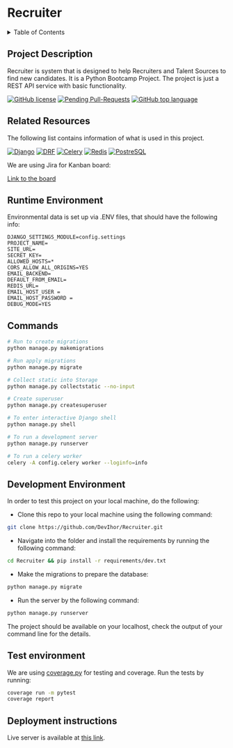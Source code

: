 # Recruiter

<!-- TABLE OF CONTENTS -->
<details>
  <summary>Table of Contents</summary>
  <ol>
    <li><a href="#project-description">Project Description</a></li>
    <li><a href="#related-resources">Related Resources</a></li>
    <li><a href="#runtime-environment">Runtime Environment</a></li>
    <li><a href="#commands">Commands</a></li>
    <li><a href="#development-environment">Development Environment</a></li>
    <li><a href="#test-environment">Test Environment</a></li>
    <li><a href="#deployment-instructions">Deployment instructions</a></li>
  </ol>
</details>

<!-- ABOUT THE PROJECT -->

## Project Description

Recruiter is system that is designed to help Recruiters and Talent Sources to find new candidates. It is a Python Bootcamp Project. The project is just a REST API service with basic functionality.

[![GitHub license](https://img.shields.io/github/license/DevIhor/Recruiter)](https://github.com/DevIhor/Recruiter/blob/main/LICENSE)
[![Pending Pull-Requests](https://img.shields.io/github/issues-pr/DevIhor/Recruiter?style=flat-square)](https://github.com/DevIhor/Recruiter/pulls)
[![GitHub top language](https://img.shields.io/github/languages/top/DevIhor/Recruiter)](https://img.shields.io/github/languages/top/DevIhor/Recruiter)

## Related Resources

The following list contains information of what is used in this project.

[![Django](https://img.shields.io/badge/Django-4.1-green?style=for-the-badge)](https://docs.djangoproject.com/en/4.1/)
[![DRF](https://img.shields.io/badge/DRF-3.13.1-green?style=for-the-badge)](https://www.django-rest-framework.org/)
[![Celery](https://img.shields.io/badge/Celery-5.2.7-green?style=for-the-badge)](https://docs.celeryq.dev/en/stable/)
[![Redis](https://img.shields.io/badge/Redis-4.3.4-green?style=for-the-badge)](https://redis.io/docs/)
[![PostreSQL](https://img.shields.io/badge/PostreSQL-12.12-green?style=for-the-badge)](https://www.postgresql.org/docs/)

We are using Jira for Kanban board:

[Link to the board](https://coaxpythonbootcamp.atlassian.net/jira/software/projects/CPB/boards/1)

## Runtime Environment

Environmental data is set up via .ENV files, that should have the following info:

```env
DJANGO_SETTINGS_MODULE=config.settings
PROJECT_NAME=
SITE_URL=
SECRET_KEY=
ALLOWED_HOSTS=*
CORS_ALLOW_ALL_ORIGINS=YES
EMAIL_BACKEND=
DEFAULT_FROM_EMAIL=
REDIS_URL=
EMAIL_HOST_USER =
EMAIL_HOST_PASSWORD =
DEBUG_MODE=YES
```

## Commands

```bash
# Run to create migrations
python manage.py makemigrations

# Run apply migrations
python manage.py migrate

# Collect static into Storage
python manage.py collectstatic --no-input

# Create superuser
python manage.py createsuperuser

# To enter interactive Django shell
python manage.py shell

# To run a development server
python manage.py runserver

# To run a celery worker
celery -A config.celery worker --loginfo=info
```

## Development Environment

In order to test this project on your local machine, do the following:

- Clone this repo to your local machine using the following command:

```bash
git clone https://github.com/DevIhor/Recruiter.git
```

- Navigate into the folder and install the requirements by running the following command:

```bash
cd Recruiter && pip install -r requirements/dev.txt
```

- Make the migrations to prepare the database:

```bash
python manage.py migrate
```

- Run the server by the following command:

```bash
python manage.py runserver
```

The project should be available on your localhost, check the output of your command line for the details.

## Test environment

We are using [coverage.py](https://coverage.readthedocs.io/en/6.4.4/) for testing and coverage.
Run the tests by running:

```bash
coverage run -m pytest
coverage report
```

## Deployment instructions

Live server is available at [this link](http://65.109.3.1/swagger/).
